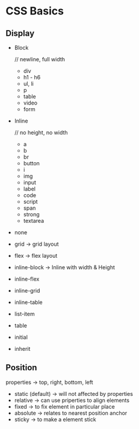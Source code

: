 # CSS Basics

## Display

- Block

    // newline, full width

    - div
    - h1 - h6
    - ul, li
    - p
    - table
    - video
    - form
- Inline

    // no height, no width

    - a 
    - b
    - br
    - button
    - i
    - img
    - input
    - label
    - code
    - script
    - span
    - strong
    - textarea

- none
- grid -> grid layout
- flex -> flex layout
- inline-block -> Inline with width & Height
- inline-flex
- inline-grid 
- inline-table
- list-item
- table
- initial
- inherit

## Position
 
 properties -> top, right, bottom, left

- static (default) -> will not affected by properties
- relative -> can use priperties to align elements
- fixed -> to fix element in particular place
- absolute -> relates to nearest position anchor
- sticky -> to make a element stick
